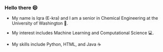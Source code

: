 ### Hello there 😄 

- My name is Iqra (E-kra) and I am a senior in Chemical Engineering at the University of Washington 🧪. 

- My interest includes Machine Learning and Computational Science 💻.

- My skills include Python, HTML, and Java ☕




